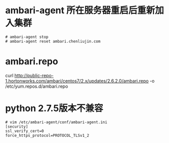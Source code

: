 # ambari-agent 所在服务器重启后重新加入集群

```
# ambari-agent stop
# ambari-agent reset ambari.chenliujin.com
```

# ambari.repo

curl http://public-repo-1.hortonworks.com/ambari/centos7/2.x/updates/2.6.2.0/ambari.repo -o /etc/yum.repos.d/ambari.repo

# python 2.7.5版本不兼容

```
# vim /etc/ambari-agent/conf/ambari-agent.ini
[security]
ssl_verify_cert=0
force_https_protocol=PROTOCOL_TLSv1_2
```


